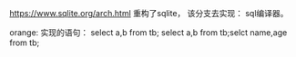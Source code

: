 https://www.sqlite.org/arch.html
重构了sqlite，
该分支去实现： sql编译器。


orange:
实现的语句：
select a,b from tb;
select a,b from tb;selct name,age from tb;
